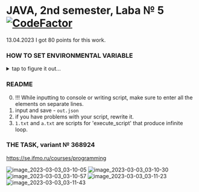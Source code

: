 # JAVA, 2nd semester, Laba № 5 [![CodeFactor](https://www.codefactor.io/repository/github/cgsg-tt6itmo/s2-java-lab5/badge)](https://www.codefactor.io/repository/github/cgsg-tt6itmo/s2-java-lab5)

13.04.2023 I got 80 points for this work.

### HOW TO SET ENVIRONMENTAL VARIABLE
<details><summary>tap to figure it out...</summary>
Система -> О системе -> Дополнительные параметры системы -> Переменные среды -> создайте или измените JAVA_LABA_5 значение - абсолютный путь к файлу без кавычек, например:

![image](https://user-images.githubusercontent.com/76934492/230740856-ba4cfb91-b962-4834-be2a-465ecd5e4e5a.png)
</details>

### README
0. !!! While inputting to console or writing script, make sure to enter all the elements on separate lines.
1. input and save - ```out.json```
2. if you have problems with your script, rewrite it.
3. ```1.txt``` and ```a.txt``` are scripts for 'execute_script' that produce infinite loop.


### THE TASK, variant № 368924

https://se.ifmo.ru/courses/programming


![image_2023-03-03_03-10-05](https://user-images.githubusercontent.com/76934492/222596915-6bddce9c-11f7-497c-b1f0-fddf5785c642.png)
![image_2023-03-03_03-10-30](https://user-images.githubusercontent.com/76934492/222596980-795d7b3f-31c9-4d57-aab5-f86882532c30.png)
![image_2023-03-03_03-10-57](https://user-images.githubusercontent.com/76934492/222597036-e975331d-c2c4-45f5-917f-a18798891a22.png)
![image_2023-03-03_03-11-23](https://user-images.githubusercontent.com/76934492/222597057-3885029f-6fcc-4104-82e4-ef9a401ab760.png)
![image_2023-03-03_03-11-43](https://user-images.githubusercontent.com/76934492/222597076-b61eb731-655b-4613-99f5-b7a53c536173.png)

